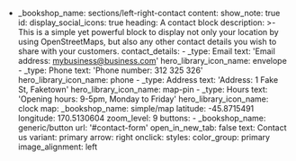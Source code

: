   - _bookshop_name: sections/left-right-contact
    content:
      show_note: true
      id:
      display_social_icons: true
      heading: A contact block
      description: >-
        This is a simple yet powerful block to display not only your location by
        using OpenStreetMaps, but also any other contact details you wish to
        share with your customers.
      contact_details:
        - _type: Email
          text: 'Email address: mybusiness@business.com'
          hero_library_icon_name: envelope
        - _type: Phone
          text: 'Phone number: 312 325 326'
          hero_library_icon_name: phone
        - _type: Address
          text: 'Address: 1 Fake St, Faketown'
          hero_library_icon_name: map-pin
        - _type: Hours
          text: 'Opening hours: 9-5pm, Monday to Friday'
          hero_library_icon_name: clock
      map:
        _bookshop_name: simple/map
        latitude: -45.8715491
        longitude: 170.5130604
        zoom_level: 9
      buttons:
        - _bookshop_name: generic/button
          url: '#contact-form'
          open_in_new_tab: false
          text: Contact us
          variant: primary
          arrow: right
          onclick:
    styles:
      color_group: primary
      image_alignment: left